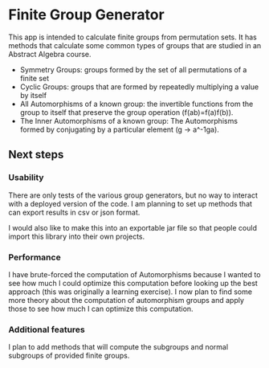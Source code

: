 # Finite Group Generator

This app is intended to calculate finite groups from permutation sets. It has methods that calculate some common types of groups that are studied in an Abstract Algebra course.

- Symmetry Groups: groups formed by the set of all permutations of a finite set
- Cyclic Groups: groups that are formed by repeatedly multiplying a value by itself
- All Automorphisms of a known group: the invertible functions from the group to itself that preserve the group operation (f(ab)=f(a)f(b)).
- The Inner Automorphisms of a known group: The Automorphisms formed by conjugating by a particular element (g -> a^-1ga).

## Next steps

### Usability

There are only tests of the various group generators, but no way to interact with a deployed version of the code. I am planning to set up methods that can export results in csv or json format.

I would also like to make this into an exportable jar file so that people could import this library into their own projects.

### Performance

I have brute-forced the computation of Automorphisms because I wanted to see how much I could optimize this computation before looking up the best approach (this was originally a learning exercise). I now plan to find some more theory about the computation of automorphism groups and apply those to see how much I can optimize this computation.

### Additional features

I plan to add methods that will compute the subgroups and normal subgroups of provided finite groups.
